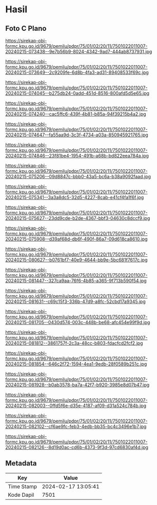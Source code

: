 # Hasil

## Foto C Plano

https://sirekap-obj-formc.kpu.go.id/9679/pemilu/pdpr/75/01/02/20/11/7501022011007-20240215-073438--9e7b56b9-8024-4342-9ad7-444ab8737931.jpg

https://sirekap-obj-formc.kpu.go.id/9679/pemilu/pdpr/75/01/02/20/11/7501022011007-20240215-073649--2c9209fe-6d8b-4fa3-ad31-89408533f69c.jpg

https://sirekap-obj-formc.kpu.go.id/9679/pemilu/pdpr/75/01/02/20/11/7501022011007-20240215-074045--b275db24-0add-451d-8516-800afd5d5e65.jpg

https://sirekap-obj-formc.kpu.go.id/9679/pemilu/pdpr/75/01/02/20/11/7501022011007-20240215-074240--cac5ffc6-439f-4b81-b85a-94f39215b4a2.jpg

https://sirekap-obj-formc.kpu.go.id/9679/pemilu/pdpr/75/01/02/20/11/7501022011007-20240215-074647--fa55aa9d-3c3f-4734-a03a-850945921765.jpg

https://sirekap-obj-formc.kpu.go.id/9679/pemilu/pdpr/75/01/02/20/11/7501022011007-20240215-074846--23f81be4-1954-491b-a68b-bd822eea784a.jpg

https://sirekap-obj-formc.kpu.go.id/9679/pemilu/pdpr/75/01/02/20/11/7501022011007-20240215-075206--09d8847c-bbb0-43a5-bc6a-b38a9092faad.jpg

https://sirekap-obj-formc.kpu.go.id/9679/pemilu/pdpr/75/01/02/20/11/7501022011007-20240215-075341--3a3a8dc5-32d5-4227-8cab-e41cf4fa1f6f.jpg

https://sirekap-obj-formc.kpu.go.id/9679/pemilu/pdpr/75/01/02/20/11/7501022011007-20240215-075627--23dd9cde-b2de-4367-bbf3-04630c8dccf9.jpg

https://sirekap-obj-formc.kpu.go.id/9679/pemilu/pdpr/75/01/02/20/11/7501022011007-20240215-075908--d39af68d-db6f-490f-86a7-09d618ca8610.jpg

https://sirekap-obj-formc.kpu.go.id/9679/pemilu/pdpr/75/01/02/20/11/7501022011007-20240215-080627--b0761bf7-40e9-4644-bb9e-5bc681f7617c.jpg

https://sirekap-obj-formc.kpu.go.id/9679/pemilu/pdpr/75/01/02/20/11/7501022011007-20240215-081447--327ca9aa-76f6-4b85-a365-9f713b590f54.jpg

https://sirekap-obj-formc.kpu.go.id/9679/pemilu/pdpr/75/01/02/20/11/7501022011007-20240215-081631--c69c15f3-336b-47d9-a8fc-52cbd17a9345.jpg

https://sirekap-obj-formc.kpu.go.id/9679/pemilu/pdpr/75/01/02/20/11/7501022011007-20240215-081705--0430d574-003c-448b-be68-afc454e99f9d.jpg

https://sirekap-obj-formc.kpu.go.id/9679/pemilu/pdpr/75/01/02/20/11/7501022011007-20240215-081812--3861757f-2c3a-48cc-b803-fdacfcd2fcf2.jpg

https://sirekap-obj-formc.kpu.go.id/9679/pemilu/pdpr/75/01/02/20/11/7501022011007-20240215-081854--646c2f72-1594-4ea1-9edb-28f0589b251c.jpg

https://sirekap-obj-formc.kpu.go.id/9679/pemilu/pdpr/75/01/02/20/11/7501022011007-20240215-081928--b0ab3578-ba7a-42f7-b920-3985e8d07b47.jpg

https://sirekap-obj-formc.kpu.go.id/9679/pemilu/pdpr/75/01/02/20/11/7501022011007-20240215-082003--0ffd5f6e-d35e-4187-af09-d31a524c784b.jpg

https://sirekap-obj-formc.kpu.go.id/9679/pemilu/pdpr/75/01/02/20/11/7501022011007-20240215-082102--cf6ae9fc-feb3-4edb-bb35-bc4c3496e1b7.jpg

https://sirekap-obj-formc.kpu.go.id/9679/pemilu/pdpr/75/01/02/20/11/7501022011007-20240215-082126--8d19d0ac-cd6b-4373-9f3d-97cd6830af4d.jpg


## Metadata

| Key        | Value               |
| ---------- | ------------------- |
| Time Stamp | 2024-02-17 13:05:41 |
| Kode Dapil | 7501                |




